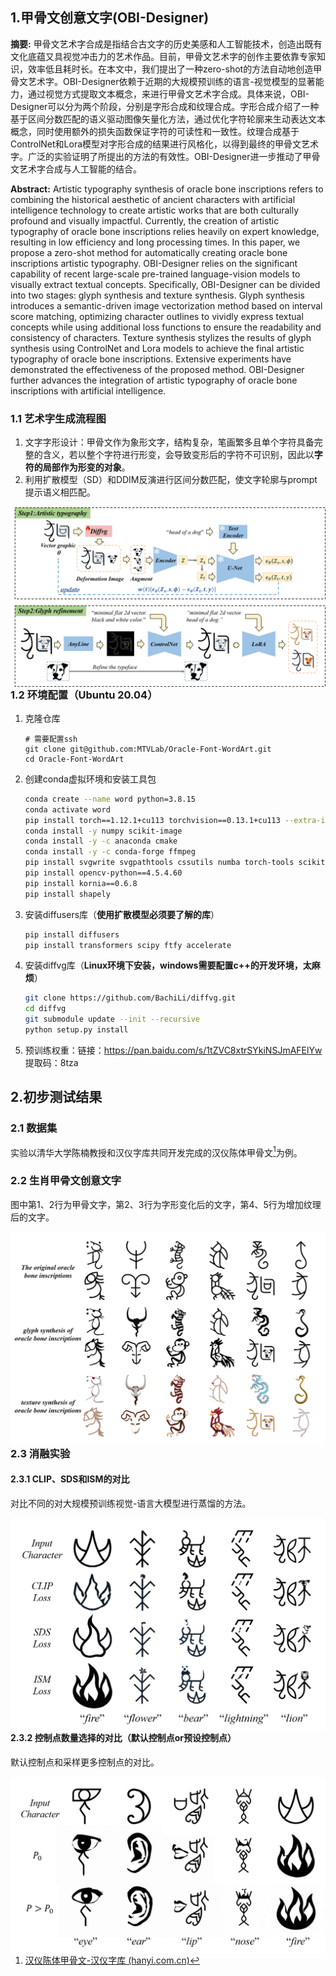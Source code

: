 ## 1.甲骨文创意文字(OBI-Designer)

**摘要:** 甲骨文艺术字合成是指结合古文字的历史美感和人工智能技术，创造出既有文化底蕴又具视觉冲击力的艺术作品。目前，甲骨文艺术字的创作主要依靠专家知识，效率低且耗时长。在本文中，我们提出了一种zero-shot的方法自动地创造甲骨文艺术字。OBI-Designer依赖于近期的大规模预训练的语言-视觉模型的显著能力，通过视觉方式提取文本概念，来进行甲骨文艺术字合成。具体来说，OBI-Designer可以分为两个阶段，分别是字形合成和纹理合成。字形合成介绍了一种基于区间分数匹配的语义驱动图像矢量化方法，通过优化字符轮廓来生动表达文本概念，同时使用额外的损失函数保证字符的可读性和一致性。纹理合成基于ControlNet和Lora模型对字形合成的结果进行风格化，以得到最终的甲骨文艺术字。广泛的实验证明了所提出的方法的有效性。OBI-Designer进一步推动了甲骨文艺术字合成与人工智能的结合。

**Abstract:** Artistic typography synthesis of oracle bone inscriptions refers to combining the historical aesthetic of ancient characters with artificial intelligence technology to create artistic works that are both culturally profound and visually impactful. Currently, the creation of artistic typography of oracle bone inscriptions relies heavily on expert knowledge, resulting in low efficiency and long processing times. In this paper, we propose a zero-shot method for automatically creating oracle bone inscriptions artistic typography. OBI-Designer relies on the significant capability of recent large-scale pre-trained language-vision models to visually extract textual concepts. Specifically, OBI-Designer can be divided into two stages: glyph synthesis and texture synthesis. Glyph synthesis introduces a semantic-driven image vectorization method based on interval score matching, optimizing character outlines to vividly express textual concepts while using additional loss functions to ensure the readability and consistency of characters. Texture synthesis stylizes the results of glyph synthesis using ControlNet and Lora models to achieve the final artistic typography of oracle bone inscriptions. Extensive experiments have demonstrated the effectiveness of the proposed method. OBI-Designer further advances the integration of artistic typography of oracle bone inscriptions with artificial intelligence.

### 1.1 艺术字生成流程图

1. 文字字形设计：甲骨文作为象形文字，结构复杂，笔画繁多且单个字符具备完整的含义，若以整个字符进行形变，会导致变形后的字符不可识别，因此以**字符的局部作为形变的对象**。
1. 利用扩散模型（SD）和DDIM反演进行区间分数匹配，使文字轮廓与prompt提示语义相匹配。

<img src="asset/pipeline.png" alt="pipeline" style="zoom: 50%;" align="left" />

### 1.2 环境配置（Ubuntu 20.04）

1. 克隆仓库

   ```shell
   # 需要配置ssh
   git clone git@github.com:MTVLab/Oracle-Font-WordArt.git
   cd Oracle-Font-WordArt
   ```

2. 创建conda虚拟环境和安装工具包

   ```sh
   conda create --name word python=3.8.15
   conda activate word
   pip install torch==1.12.1+cu113 torchvision==0.13.1+cu113 --extra-index-url https://download.pytorch.org/whl/cu113
   conda install -y numpy scikit-image
   conda install -y -c anaconda cmake
   conda install -y -c conda-forge ffmpeg
   pip install svgwrite svgpathtools cssutils numba torch-tools scikit-fmm easydict visdom freetype-py shapely
   pip install opencv-python==4.5.4.60  
   pip install kornia==0.6.8
   pip install shapely
   ```
   
3. 安装diffusers库（**使用扩散模型必须要了解的库**）

   ```sh
   pip install diffusers
   pip install transformers scipy ftfy accelerate
   ```

   

4. 安装diffvg库（**Linux环境下安装，windows需要配置c++的开发环境，太麻烦**）

   ```sh
   git clone https://github.com/BachiLi/diffvg.git
   cd diffvg
   git submodule update --init --recursive
   python setup.py install
   ```

5. 预训练权重：链接：https://pan.baidu.com/s/1tZVC8xtrSYkiNSJmAFElYw  提取码：8tza 

## 2.初步测试结果

### 2.1 数据集

实验以清华大学陈楠教授和汉仪字库共同开发完成的汉仪陈体甲骨文[^1]为例。

[^1]:[汉仪陈体甲骨文-汉仪字库 (hanyi.com.cn)](https://www.hanyi.com.cn/productdetail.php?id=2638)

### 2.2 生肖甲骨文创意文字

图中第1、2行为甲骨文字，第2、3行为字形变化后的文字，第4、5行为增加纹理后的文字。

<img src="asset/example.png" alt="生肖" style="zoom: 100%;" align="left"/>

### 2.3 消融实验

#### 2.3.1 CLIP、SDS和ISM的对比

对比不同的对大规模预训练视觉-语言大模型进行蒸馏的方法。

<img src=".\asset\loss_fn.png" alt="loss_fn" style="zoom:50%;" align="left"/>

#### 2.3.2 控制点数量选择的对比（默认控制点or预设控制点）

默认控制点和采样更多控制点的对比。

<img src="asset\num_point.png" style="zoom:50%;" align="left"/>

